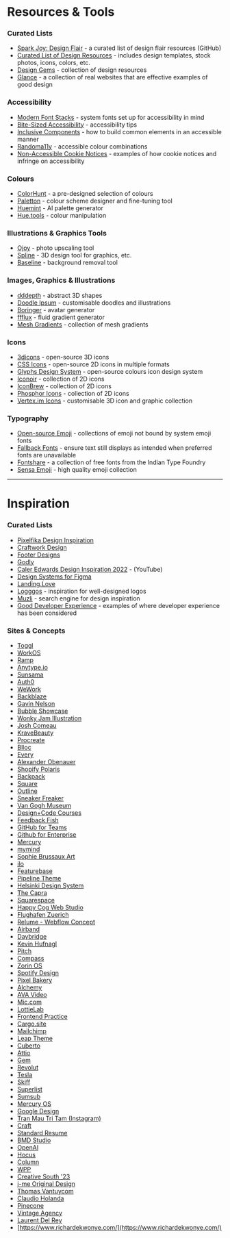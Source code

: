 # Resources & Tools


### Curated Lists

- [Spark Joy: Design Flair](https://github.com/sw-yx/spark-joy) - a curated list of design flair resources (GitHub)
- [Curated List of Design Resources](https://github.com/MohamedYoussouf/Design-Resources) - includes design templates, stock photos, icons, colors, etc.
- [Design Gems](https://www.designgems.co/) - collection of design resources
- [Glance](https://www.glance.fyi/) - a collection of real websites that are effective examples of good design

### Accessibility

- [Modern Font Stacks](https://modernfontstacks.com/) - system fonts set up for accessibility in mind
- [Bite-Sized Accessibility](https://bite-sized-a11y.com/) - accessibility tips
- [Inclusive Components](http://inclusive-components.design/) - how to build common elements in an accessible manner
- [Randoma11y](https://randoma11y.com/) - accessible colour combinations
- [Non-Accessible Cookie Notices](https://www.smashingmagazine.com/2023/04/potentially-dangerous-non-accessibility-cookie-notices/) - examples of how cookie notices and infringe on accessibility

### Colours

- [ColorHunt](https://colorhunt.co/) - a pre-designed selection of colours
- [Paletton](https://paletton.com/) - colour scheme designer and fine-tuning tool
- [Huemint](https://huemint.com/) - AI palette generator
- [Hue.tools](https://hue.tools/?format=hex) - colour manipulation

### Illustrations & Graphics Tools

- [Ojoy](https://ojoy.netlify.app/) - photo upscaling tool
- [Spline](https://spline.design/) - 3D design tool for graphics, etc.
- [Baseline](https://baseline.is/tools/background-remover/) - background removal tool

### Images, Graphics & Illustrations

- [dddepth](https://fffuel.co/dddepth/) - abstract 3D shapes
- [Doodle Ipsum](https://doodleipsum.com/) - customisable doodles and illustrations
- [Boringer](https://cmgriffing.github.io/boringer-avatars/) - avatar generator
- [ffflux](https://fffuel.co/ffflux/) - fluid gradient generator
- [Mesh Gradients](https://products.ls.graphics/mesh-gradients/) - collection of mesh gradients

### Icons

- [3dicons](https://3dicons.co/) - open-source 3D icons
- [CSS Icons](https://css.gg/) - open-source 2D icons in multiple formats
- [Glyphs Design System](https://glyphs.fyi/) - open-source colours icon design system
- [Iconoir](https://iconoir.com/) - collection of 2D icons
- [IconBrew](https://iconbrew.com/) - collection of 2D icons
- [Phosphor Icons](https://phosphoricons.com/) - collection of 2D icons
- [Vertex.im Icons](https://vertex.im/) - customisable 3D icon and graphic collection

### Typography

- [Open-source Emoji](https://emoji.openess.dev/) - collections of emoji not bound by system emoji fonts
- [Fallback Fonts](https://screenspan.net/fallback) - ensure text still displays as intended when preferred fonts are unavailable
- [Fontshare](https://www.fontshare.com/) - a collection of free fonts from the Indian Type Foundry
- [Sensa Emoji](https://sensa.co/emoji/) - high quality emoji collection


----

# Inspiration


### Curated Lists

- [Pixelfika Design Inspiration](https://pixelfika.com/)
- [Craftwork Design](https://craftwork.design/)
- [Footer Designs](https://www.awwwards.com/awwwards/collections/website-footer-design-best-practices/)
- [Godly](https://godly.website/)
- [Caler Edwards Design Inspiration 2022](https://youtube.com/watch?v=sCeiwVEjhx4) - (YouTube)
- [Design Systems for Figma](https://designsystemsforfigma.com/)
- [Landing.Love](https://www.landing.love/)
- [Logggos](https://www.logggos.club/) - inspiration for well-designed logos
- [Muzli](https://search.muz.li/) - search engine for design inspiration
- [Good Developer Experience](https://leerob.io/blog/developer-experience-examples) - examples of where developer experience has been considered

### Sites & Concepts

- [Toggl](https://toggl.com/)
- [WorkOS](https://workos.com/)
- [Ramp](https://ramp.com/)
- [Anytype.io](https://anytype.io/en)
- [Sunsama](https://www.sunsama.com/)
- [Auth0](https://auth0.com/)
- [WeWork](https://www.wework.com/)
- [Backblaze](https://www.backblaze.com/)
- [Gavin Nelson](https://nelson.co/)
- [Bubble Showcase](https://bubble.io/showcase)
- [Wonky Jam Illustration](https://wonkyjam.co.uk/)
- [Josh Comeau](https://www.joshwcomeau.com/)
- [KraveBeauty](https://kravebeauty.com/)
- [Procreate](https://procreate.com/)
- [Blloc](https://www.blloc.com/)
- [Every](https://every.to/)
- [Alexander Obenauer](https://alexanderobenauer.com/)
- [Shopify Polaris](https://polaris.shopify.com/)
- [Backpack](https://backpack.github.io/)
- [Square](https://squareup.com/)
- [Outline](https://www.getoutline.com/)
- [Sneaker Freaker](https://www.sneakerfreaker.com/)
- [Van Gogh Museum](https://www.vangoghmuseum.nl/en)
- [Design+Code Courses](https://designcode.io/courses)
- [Feedback Fish](https://feedback.fish/)
- [GitHub for Teams](https://github.com/team)
- [Github for Enterprise](https://github.com/enterprise)
- [Mercury](https://mercury.com/)
- [mymind](https://mymind.com/)
- [Sophie Brussaux Art](https://www.sophiebrussaux.com/)
- [ilo](https://ilo.so/)
- [Featurebase](https://featurebase.app/)
- [Pipeline Theme](https://pipeline.mediumra.re/)
- [Helsinki Design System](https://hds.hel.fi/)
- [The Capra](https://www.capra.ch/)
- [Squarespace](https://www.squarespace.com/)
- [Happy Cog Web Studio](https://www.happycog.com/)
- [Flughafen Zuerich](https://www.flughafen-zuerich.ch/en/passengers)
- [Relume - Webflow Concept](https://relume-cloneable.webflow.io/)
- [Airband](https://www.airband.co.uk/)
- [Daybridge](https://daybridge.com/)
- [Kevin Hufnagl](https://kevinhufnagl.com/)
- [Pitch](https://pitch.com/)
- [Compass](https://www.compass.com/)
- [Zorin OS](https://zorinos.com/)
- [Spotify Design](https://spotify.design/)
- [Pixel Bakery](https://pixelbakery.com/)
- [Alchemy](https://www.alchemy.com/)
- [AVA Video](https://vimeo.com/642263700?embedded=true&source=video_title&owner=843417)
- [Mic.com](https://www.mic.com/)
- [LottieLab](https://lottielab.com/)
- [Frontend Practice](https://www.frontendpractice.com/)
- [Cargo.site](https://cargo.site/)
- [Mailchimp](https://mailchimp.com/)
- [Leap Theme](https://leap.mediumra.re/)
- [Cuberto](https://cuberto.com/)
- [Attio](https://attio.com/)
- [Gem](https://www.gem.com/)
- [Revolut](https://www.revolut.com/)
- [Tesla](https://www.tesla.com/en_gb)
- [Skiff](https://skiff.com/)
- [Superlist](https://www.superlist.com/)
- [Sumsub](https://sumsub.com/)
- [Mercury OS](https://www.mercuryos.com/)
- [Google Design](https://design.google/)
- [Tran Mau Tri Tam (Instagram)](https://www.instagram.com/tranmautritam/)
- [Craft](https://www.craft.do/)
- [Standard Resume](https://standardresume.co/)
- [BMD Studio](https://www.brucemaudesign.com/)
- [OpenAI](https://openai.com/)
- [Hocus](https://github.com/hocus-dev/hocus)
- [Column](https://column.com/)
- [WPP](https://www.wpp.com/)
- [Creative South '23](https://www.creativesouth.com/)
- [j-me Original Design](https://www.j-me.com/)
- [Thomas Vantuycom](https://www.thomasvantuycom.com/)
- [Claudio Holanda](https://claudioholanda.ch/en/)
- [Pinecone](https://www.pinecone.io/)
- [Vintage Agency](https://vintage.agency/)
- [Laurent Del Rey](https://laurent.fyi)
- [https://www.richardekwonye.com/](https://www.richardekwonye.com/)
